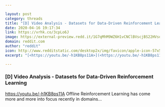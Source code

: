 ```yaml
---

layout: post
category: threads
title: "[D] Video Analysis - Datasets for Data-Driven Reinforcement Learning"
date: 2020-04-16 19:17:34
link: https://vrhk.co/3cpLo6J
image: https://external-preview.redd.it/1G7qMhM9WZ6H1vCNClBVscjBS22HVsqu_3muNnCgCvg.jpg?width=480&height=251.308900524&auto=webp&crop=480:251.308900524,smart&s=74bf735cf1685f50f460ff7e6eb8d95e5d9b5193
domain: reddit.com
author: "reddit"
icon: http://www.redditstatic.com/desktop2x/img/favicon/apple-icon-57x57.png
excerpt: "[<https://youtu.be/-h1KB8ps11A>](<https://youtu.be/-h1KB8ps11A>) Offline Reinforcement Learning has come more and more into focus recently in domains..."

---
```


### [D] Video Analysis - Datasets for Data-Driven Reinforcement Learning

[<https://youtu.be/-h1KB8ps11A>](<https://youtu.be/-h1KB8ps11A>) Offline Reinforcement Learning has come more and more into focus recently in domains...